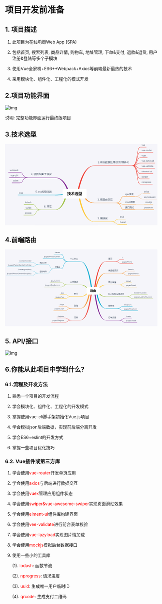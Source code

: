 # 项目开发前准备

## 1. 项目描述

1. 此项目为在线电商Web App (SPA)

2. 包括首页, 搜索列表, 商品详情, 购物车, 地址管理, 下单&支付, 退款&退货, 用户注册&登陆等多个子模块

3. 使用Vue全家桶+ES6++Webpack+Axios等前端最新最热的技术

4. 采用模块化、组件化、工程化的模式开发

## 2.项目功能界面

  ![img](./images/wps1.jpg)

说明: 完整功能界面运行最终版项目

## 3.技术选型

![image-20201222063328068](./images/image-20201222063328068.png) 




## 4.前端路由

![image-20201221234910352](./images/image-20201221234910352.png) 


## 5. API/接口

![img](./images/wps4.jpg) 


## 6.你能从此项目中学到什么?

### 6.1.流程及开发方法

1. 熟悉一个项目的开发流程

2. 学会模块化、组件化、工程化的开发模式

3. 掌握使用vue-cli脚手架初始化Vue.js项目

4. 学会模拟json后端数据，实现前后端分离开发

5. 学会ES6+eslint的开发方式

6. 掌握一些项目优化技巧

### 6.2. Vue插件或第三方库

1. 学会使用<font color='red'>vue-router</font>开发单页应用

2. 学会使用<font color='red'>axios</font>与后端进行数据交互

3. 学会使用<font color='red'>vuex</font>管理应用组件状态

4. 学会使用<font color='red'>swiper&vue-awesome-swiper</font>实现页面滑动效果

5. 学会使用<font color='red'>elment-ui</font>组件库构建界面

6. 学会使用<font color='red'>vee-validate</font>进行前台表单校验

7. 学会使用<font color='red'>vue-lazyload</font>实现图片惰加载

8. 学会使用<font color='red'>mockjs</font>模拟后台数据接口

9. 使用一些小的工具库

	(1).  <font color='red'>lodash</font>: 函数节流

	(2). <font color='red'>nprogress</font>: 请求进度

	(3). <font color='red'>uuid</font>: 生成唯一用户临时ID

	(4). <font color='red'>qrcode</font>: 生成支付二维码